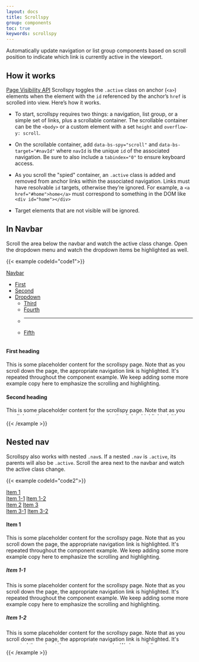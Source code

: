 ```yaml
---
layout: docs
title: Scrollspy
group: components
toc: true
keywords: scrollspy
---
```


<p class="fs-4 ms-0 mb-4 page-description">
Automatically update navigation or list group components based on scroll position to 
indicate which link is currently active in the viewport.
</p>

## How it works
<a class="link-pink" href="https://www.w3.org/TR/page-visibility/">Page Visibility API</a> 
Scrollspy toggles the ```.active``` class on anchor (```<a>```) elements when the element with 
the ```id``` referenced by the anchor’s ```href``` is scrolled into view. Here’s how it works.

- To start, scrollspy requires two things: a navigation, list group, or a simple set of links, 
plus a scrollable container. The scrollable container can be the ```<body>``` or a custom 
element with a set ```height``` and ```overflow-y: scroll```.

- On the scrollable container, add ```data-bs-spy="scroll"``` and ```data-bs-target="#navId"``` 
where ```navId``` is the unique ```id``` of the associated navigation. Be sure to also include 
a ```tabindex="0"``` to ensure keyboard access.

- As you scroll the "spied" container, an ```.active``` class is added and removed from anchor 
links within the associated navigation. Links must have resolvable ```id``` targets, otherwise 
they’re ignored. For example, a ```<a href="#home">home</a>``` must correspond to something 
in the DOM like ```<div id="home"></div>```

- Target elements that are not visible will be ignored.

## In Navbar
Scroll the area below the navbar and watch the active class change. Open the dropdown menu 
and watch the dropdown items be highlighted as well.

{{< example codeId="code1">}}

<nav id="navbar-example" class="navbar border px-3 mb-3">
  <a class="navbar-brand" href="#">Navbar</a>
  <ul class="nav nav-pills">
    <li class="nav-item">
      <a class="nav-link" href="#scrollspyHeading1">First</a>
    </li>
    <li class="nav-item">
      <a class="nav-link" href="#scrollspyHeading2">Second</a>
    </li>
    <li class="nav-item dropdown">
      <a class="nav-link dropdown-toggle" data-bs-toggle="dropdown" href="#" role="button" aria-expanded="false">Dropdown</a>
      <ul class="dropdown-menu">
        <li><a class="dropdown-item" href="#scrollspyHeading3">Third</a></li>
        <li><a class="dropdown-item" href="#scrollspyHeading4">Fourth</a></li>
        <li><hr class="dropdown-divider"></li>
        <li><a class="dropdown-item" href="#scrollspyHeading5">Fifth</a></li>
      </ul>
    </li>
  </ul>
</nav>
<div data-bs-spy="scroll" data-bs-target="#navbar-example" data-bs-root-margin="0px 0px -40%" data-bs-smooth-scroll="true" class="border scrollspy-example p-3 rounded-2" tabindex="0" style="height:200px;overflow:auto;">
  <h4 id="scrollspyHeading1">First heading</h4>
  <p>This is some placeholder content for the scrollspy page. Note that as you scroll down the 
  page, the appropriate navigation link is highlighted. It's repeated throughout the component 
  example. We keep adding some more example copy here to emphasize the scrolling and 
  highlighting.</p>

  <h4 id="scrollspyHeading2">Second heading</h4>
  <p>This is some placeholder content for the scrollspy page. Note that as you scroll down the 
  page, the appropriate navigation link is highlighted. It's repeated throughout the component 
  example. We keep adding some more example copy here to emphasize the scrolling and 
  highlighting.</p>
  
  <h4 id="scrollspyHeading3">Third heading</h4>
  <p>This is some placeholder content for the scrollspy page. Note that as you scroll down the 
  page, the appropriate navigation link is highlighted. It's repeated throughout the component 
  example. We keep adding some more example copy here to emphasize the scrolling and 
  highlighting.</p>
  
  <h4 id="scrollspyHeading4">Fourth heading</h4>
  <p>This is some placeholder content for the scrollspy page. Note that as you scroll down the 
  page, the appropriate navigation link is highlighted. It's repeated throughout the component 
  example. We keep adding some more example copy here to emphasize the scrolling and 
  highlighting.</p>
  
  <h4 id="scrollspyHeading5">Fifth heading</h4>
  <p>This is some placeholder content for the scrollspy page. Note that as you scroll down the 
  page, the appropriate navigation link is highlighted. It's repeated throughout the component 
  example. We keep adding some more example copy here to emphasize the scrolling and 
  highlighting.</p>
</div>

{{< /example >}}

## Nested nav
Scrollspy also works with nested ```.nav```s. If a nested ```.nav``` is ```.active```, its 
parents will also be ```.active```. Scroll the area next to the navbar and watch the active 
class change.

{{< example codeId="code2">}}

<div class="row">
  <div class="col-4">
    <nav id="navbar-example2" class="h-100 flex-column align-items-stretch pe-4 border-end">
      <nav class="nav nav-pills flex-column">
        <a class="nav-link" href="#item-1">Item 1</a>
        <nav class="nav nav-pills flex-column">
          <a class="nav-link ms-3 my-1" href="#item-1-1">Item 1-1</a>
          <a class="nav-link ms-3 my-1" href="#item-1-2">Item 1-2</a>
        </nav>
        <a class="nav-link" href="#item-2">Item 2</a>
        <a class="nav-link" href="#item-3">Item 3</a>
        <nav class="nav nav-pills flex-column">
          <a class="nav-link ms-3 my-1" href="#item-3-1">Item 3-1</a>
          <a class="nav-link ms-3 my-1" href="#item-3-2">Item 3-2</a>
        </nav>
      </nav>
    </nav>
  </div>

  <div class="col-8">
    <div data-bs-spy="scroll" data-bs-target="#navbar-example2" data-bs-smooth-scroll="true" class="scrollspy-example-2" tabindex="0" style="height:350px;overflow:auto;">
      <div id="item-1">
        <h4>Item 1</h4>
        <p>This is some placeholder content for the scrollspy page. Note that as you scroll down the 
        page, the appropriate navigation link is highlighted. It's repeated throughout the component 
        example. We keep adding some more example copy here to emphasize the scrolling and 
        highlighting.</p>
      </div>
      <div id="item-1-1">
        <h5>Item 1-1</h5>
        <p>This is some placeholder content for the scrollspy page. Note that as you scroll down the 
        page, the appropriate navigation link is highlighted. It's repeated throughout the component 
        example. We keep adding some more example copy here to emphasize the scrolling and 
        highlighting.</p>
      </div>
      <div id="item-1-2">
        <h5>Item 1-2</h5>
        <p>This is some placeholder content for the scrollspy page. Note that as you scroll down the 
        page, the appropriate navigation link is highlighted. It's repeated throughout the component 
        example. We keep adding some more example copy here to emphasize the scrolling and 
        highlighting.</p>
      </div>
      <div id="item-2">
        <h4>Item 2</h4>
        <p>This is some placeholder content for the scrollspy page. Note that as you scroll down the 
        page, the appropriate navigation link is highlighted. It's repeated throughout the component 
        example. We keep adding some more example copy here to emphasize the scrolling and 
        highlighting.</p>
      </div>
      <div id="item-3">
        <h4>Item 3</h4>
        <p>This is some placeholder content for the scrollspy page. Note that as you scroll down the 
        page, the appropriate navigation link is highlighted. It's repeated throughout the component 
        example. We keep adding some more example copy here to emphasize the scrolling and 
        highlighting.</p>
      </div>
      <div id="item-3-1">
        <h5>Item 3-1</h5>
        <p>This is some placeholder content for the scrollspy page. Note that as you scroll down the 
        page, the appropriate navigation link is highlighted. It's repeated throughout the component 
        example. We keep adding some more example copy here to emphasize the scrolling and 
        highlighting.</p>
      </div>
      <div id="item-3-2">
        <h5>Item 3-2</h5>
        <p>This is some placeholder content for the scrollspy page. Note that as you scroll down the 
        page, the appropriate navigation link is highlighted. It's repeated throughout the component 
        example. We keep adding some more example copy here to emphasize the scrolling and 
        highlighting.</p>
      </div>
    </div>
  </div>
</div>

{{< /example >}}
